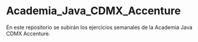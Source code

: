 # Academia_Java_CDMX_Accenture
En este repositorio se subirán los ejercicios semanales de la Academia Java CDMX Accenture.

